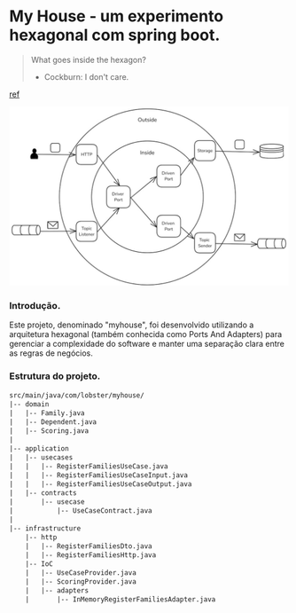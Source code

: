 # My House - um experimento hexagonal com spring boot.

> What goes inside the hexagon?
> - Cockburn:  I don't care.

[ref](https://youtu.be/AOIWUPjal60?t=1900)

<p align="center">
  <img src="ports_and_adapters_flow.jpeg" alt="Hexagonal Architecture Diagram">
</p>


### Introdução.

Este projeto, denominado "myhouse", foi desenvolvido utilizando a arquitetura hexagonal (também conhecida como Ports And Adapters) para gerenciar a complexidade do software e manter uma separação clara entre as regras de negócios.

### Estrutura do projeto.


```
src/main/java/com/lobster/myhouse/
|-- domain
|   |-- Family.java
|   |-- Dependent.java
|   |-- Scoring.java
|
|-- application
|   |-- usecases
|   |   |-- RegisterFamiliesUseCase.java
|   |   |-- RegisterFamiliesUseCaseInput.java
|   |   |-- RegisterFamiliesUseCaseOutput.java
|   |-- contracts
|       |-- usecase
|           |-- UseCaseContract.java
|
|-- infrastructure
    |-- http
    |   |-- RegisterFamiliesDto.java
    |   |-- RegisterFamiliesHttp.java
    |-- IoC
    |   |-- UseCaseProvider.java
    |   |-- ScoringProvider.java
    |   |-- adapters
    |       |-- InMemoryRegisterFamiliesAdapter.java

```